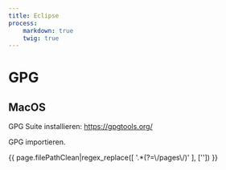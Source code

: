 ```yaml
---
title: Eclipse
process:
    markdown: true
    twig: true
---
```


# GPG

## MacOS

GPG Suite installieren: https://gpgtools.org/

GPG importieren.

{{ page.filePathClean|regex_replace([ '.*(?=\\/pages\\/)' ], ['']) }}